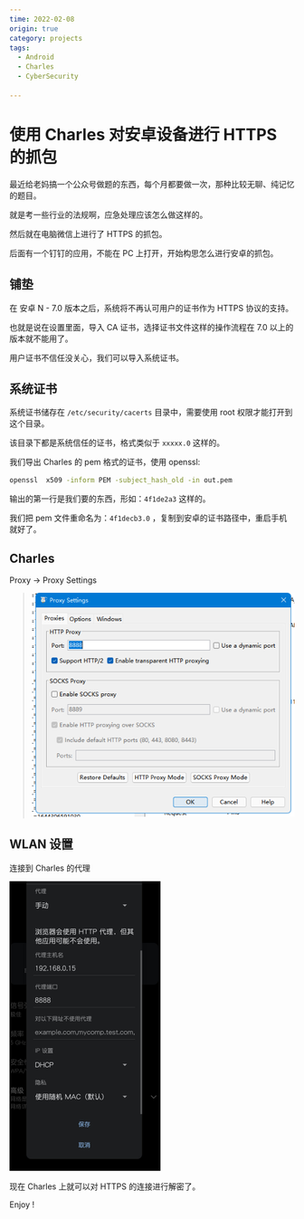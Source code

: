```yaml
---
time: 2022-02-08
origin: true
category: projects
tags:
  - Android
  - Charles
  - CyberSecurity

---
```


# 使用 Charles 对安卓设备进行 HTTPS 的抓包

最近给老妈搞一个公众号做题的东西，每个月都要做一次，那种比较无聊、纯记忆的题目。

就是考一些行业的法规啊，应急处理应该怎么做这样的。

然后就在电脑微信上进行了 HTTPS 的抓包。

后面有一个钉钉的应用，不能在 PC 上打开，开始构思怎么进行安卓的抓包。

## 铺垫

在 安卓 N - 7.0 版本之后，系统将不再认可用户的证书作为 HTTPS 协议的支持。

也就是说在设置里面，导入 CA 证书，选择证书文件这样的操作流程在 7.0 以上的版本就不能用了。

用户证书不信任没关心，我们可以导入系统证书。

## 系统证书

系统证书储存在 `/etc/security/cacerts` 目录中，需要使用 root 权限才能打开到这个目录。

该目录下都是系统信任的证书，格式类似于 `xxxxx.0` 这样的。

我们导出 Charles 的 pem 格式的证书，使用 openssl:

```bash
openssl  x509 -inform PEM -subject_hash_old -in out.pem
```

输出的第一行是我们要的东西，形如：`4f1de2a3` 这样的。

我们把 pem 文件重命名为：`4f1decb3.0` ，复制到安卓的证书路径中，重启手机就好了。



## Charles

Proxy -> Proxy Settings

> ![image-20220208172518520](./CharlesOverHttps.assets/image-20220208172518520.png)

## WLAN 设置

连接到 Charles 的代理

<img src="./CharlesOverHttps.assets/image-20220208172530339.png" alt="image-20220208172530339" style="zoom:50%;" />





现在 Charles 上就可以对 HTTPS 的连接进行解密了。



Enjoy !
